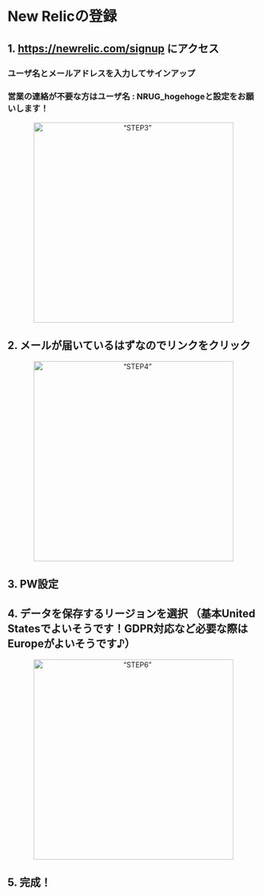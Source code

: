# New Relicの登録 
## 1. https://newrelic.com/signup にアクセス 
### ユーザ名とメールアドレスを入力してサインアップ
### 営業の連絡が不要な方はユーザ名 : NRUG_hogehogeと設定をお願いします！
<p align="center">
  <img src="https://user-images.githubusercontent.com/60126571/187151799-a99b0bf0-ac2d-45bb-bc4f-e180998c857f.png" alt=“STEP3” width="400px">
</p>

## 2. メールが届いているはずなのでリンクをクリック
<p align="center">
  <img src="https://user-images.githubusercontent.com/60126571/187152438-05a0350f-81fd-4325-b33c-85a0ffd28560.png" alt=“STEP4” width="400px">
</p>

## 3. PW設定
## 4. データを保存するリージョンを選択 （基本United Statesでよいそうです！GDPR対応など必要な際はEuropeがよいそうです♪）
<p align="center">
  <img src="https://user-images.githubusercontent.com/60126571/187154217-fc2bb713-fff7-403e-b99f-48e39d7415f1.png" alt=“STEP6” width="400px">
</p>

## 5. 完成！
